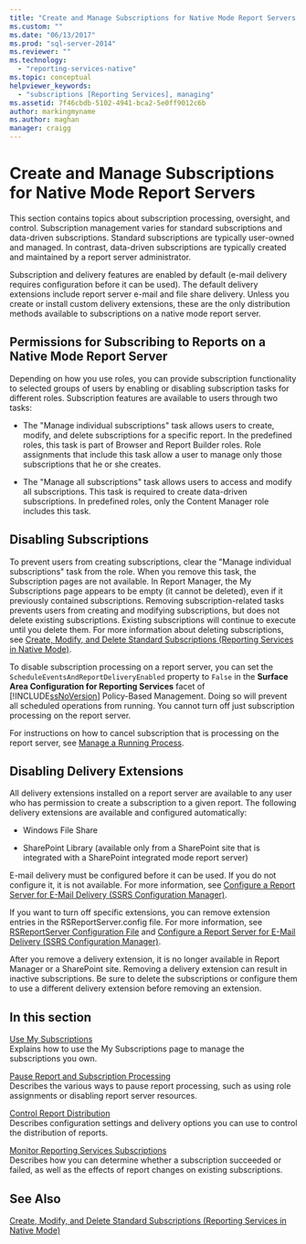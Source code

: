 ```yaml
---
title: "Create and Manage Subscriptions for Native Mode Report Servers | Microsoft Docs"
ms.custom: ""
ms.date: "06/13/2017"
ms.prod: "sql-server-2014"
ms.reviewer: ""
ms.technology: 
  - "reporting-services-native"
ms.topic: conceptual
helpviewer_keywords: 
  - "subscriptions [Reporting Services], managing"
ms.assetid: 7f46cbdb-5102-4941-bca2-5e0ff9012c6b
author: markingmyname
ms.author: maghan
manager: craigg
---
```

# Create and Manage Subscriptions for Native Mode Report Servers
  This section contains topics about subscription processing, oversight, and control. Subscription management varies for standard subscriptions and data-driven subscriptions. Standard subscriptions are typically user-owned and managed. In contrast, data-driven subscriptions are typically created and maintained by a report server administrator.  
  
 Subscription and delivery features are enabled by default (e-mail delivery requires configuration before it can be used). The default delivery extensions include report server e-mail and file share delivery. Unless you create or install custom delivery extensions, these are the only distribution methods available to subscriptions on a native mode report server.  
  
## Permissions for Subscribing to Reports on a Native Mode Report Server  
 Depending on how you use roles, you can provide subscription functionality to selected groups of users by enabling or disabling subscription tasks for different roles. Subscription features are available to users through two tasks:  
  
-   The "Manage individual subscriptions" task allows users to create, modify, and delete subscriptions for a specific report. In the predefined roles, this task is part of Browser and Report Builder roles. Role assignments that include this task allow a user to manage only those subscriptions that he or she creates.  
  
-   The "Manage all subscriptions" task allows users to access and modify all subscriptions. This task is required to create data-driven subscriptions. In predefined roles, only the Content Manager role includes this task.  
  
## Disabling Subscriptions  
 To prevent users from creating subscriptions, clear the "Manage individual subscriptions" task from the role. When you remove this task, the Subscription pages are not available. In Report Manager, the My Subscriptions page appears to be empty (it cannot be deleted), even if it previously contained subscriptions. Removing subscription-related tasks prevents users from creating and modifying subscriptions, but does not delete existing subscriptions. Existing subscriptions will continue to execute until you delete them. For more information about deleting subscriptions, see [Create, Modify, and Delete Standard Subscriptions &#40;Reporting Services in Native Mode&#41;](subscriptions/create-and-manage-subscriptions-for-native-mode-report-servers.md).  
  
 To disable subscription processing on a report server, you can set the `ScheduleEventsAndReportDeliveryEnabled` property to `False` in the **Surface Area Configuration for Reporting Services** facet of [!INCLUDE[ssNoVersion](../includes/ssnoversion-md.md)] Policy-Based Management. Doing so will prevent all scheduled operations from running. You cannot turn off just subscription processing on the report server.  
  
 For instructions on how to cancel subscription that is processing on the report server, see [Manage a Running Process](subscriptions/manage-a-running-process.md).  
  
## Disabling Delivery Extensions  
 All delivery extensions installed on a report server are available to any user who has permission to create a subscription to a given report. The following delivery extensions are available and configured automatically:  
  
-   Windows File Share  
  
-   SharePoint Library (available only from a SharePoint site that is integrated with a  SharePoint integrated mode report server)  
  
 E-mail delivery must be configured before it can be used. If you do not configure it, it is not available. For more information, see [Configure a Report Server for E-Mail Delivery &#40;SSRS Configuration Manager&#41;](../../2014/sql-server/install/configure-a-report-server-for-e-mail-delivery-ssrs-configuration-manager.md).  
  
 If you want to turn off specific extensions, you can remove extension entries in the RSReportServer.config file. For more information, see [RSReportServer Configuration File](report-server/rsreportserver-config-configuration-file.md) and [Configure a Report Server for E-Mail Delivery &#40;SSRS Configuration Manager&#41;](../../2014/sql-server/install/configure-a-report-server-for-e-mail-delivery-ssrs-configuration-manager.md).  
  
 After you remove a delivery extension, it is no longer available in Report Manager or a SharePoint site. Removing a delivery extension can result in inactive subscriptions. Be sure to delete the subscriptions or configure them to use a different delivery extension before removing an extension.  
  
## In this section  
 [Use My Subscriptions](subscriptions/use-my-subscriptions-native-mode-report-server.md)  
 Explains how to use the My Subscriptions page to manage the subscriptions you own.  
  
 [Pause Report and Subscription Processing](subscriptions/disable-or-pause-report-and-subscription-processing.md)  
 Describes the various ways to pause report processing, such as using role assignments or disabling report server resources.  
  
 [Control Report Distribution](../../2014/reporting-services/control-report-distribution.md)  
 Describes configuration settings and delivery options you can use to control the distribution of reports.  
  
 [Monitor Reporting Services Subscriptions](subscriptions/monitor-reporting-services-subscriptions.md)  
 Describes how you can determine whether a subscription succeeded or failed, as well as the effects of report changes on existing subscriptions.  
  
## See Also  
 [Create, Modify, and Delete Standard Subscriptions &#40;Reporting Services in Native Mode&#41;](subscriptions/create-and-manage-subscriptions-for-native-mode-report-servers.md)  
  
  

